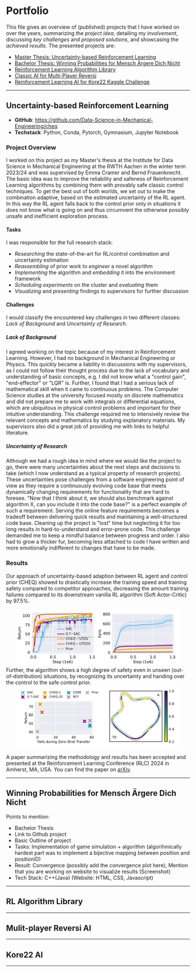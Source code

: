# Portfolio
This file gives an overview of (published) projects that I have worked on over the years, summarizing the *project idea*, detailing my *involvement*, discussing *key challenges* and *proposed solutions*, and showcasing the *achieved results*. The presented projects are:
- [Master Thesis: Uncertainty-based Reinforcement Learning](#uncertainty-based-reinforcement-learning)
- [Bachelor Thesis: Winning Probabilities for Mensch Ärgere Dich Nicht](#winning-probabilities-for-mensch-ärgere-dich-nicht)
- [Reinforcement Learning Algorithm Library](#reinforcement-learning-algorithm-library)
- [Classic AI for Multi-Player Reversi](#classic-ai-for-multi-player-reversi)
- [Reinforcement Learning AI for Kore22 Kaggle Challenge](#reinforcement-learning-ai-for-kore22-kaggle-challenge)
---
## Uncertainty-based Reinforcement Learning
- **GitHub**: https://github.com/Data-Science-in-Mechanical-Engineering/cheq
- **Techstack**: Python, Conda, Pytorch, Gymnasium, Jupyter Notebook

### Project Overview
I worked on this project as my Master's thesis at the Institute for Data Science in Mechanical Engineering at the RWTH Aachen in the winter term 2023/24 and was supervised by Emma Cramer and Bernd Frauenknecht. The basic idea was to improve the reliability and safeness of Reinforcement Learning algorithms by combining them with provably safe classic control techniques. To get the best out of both worlds, we set out to make the combination adaptive, based on the estimated uncertainty of the RL agent. In this way the RL agent falls back to the control prior only in situations it does not know what is going on and thus circumvent the otherwise possibly unsafe and inefficient exploration process.

#### Tasks
I was responsible for the full research stack:
- *Researching* the state-of-the-art for RL/control combination and uncertainty estimation 
- *Reassembling* of prior work to *engineer* a novel algorithm
- *Implementing* the algorithm and *embedding* it into the environment framework
- *Scheduling experiments* on the cluster and *evaluating* them
- *Visualizing* and *presenting* findings to supervisors for further discussion

#### Challenges
I would classify the encountered key challenges in two different classes: *Lack of Background* and *Uncertainty of Research*.

##### Lack of Background
I agreed working on the topic because of my interest in Reinforcement Learning. However, I had no background in Mechanical Engineering or Physics. This quickly became a liability in discussions with my supervisors, as I could not follow their thought process due to the lack of vocabulary and understanding of basic concepts, e.g. I did not know what a "control gain", "end-effector" or "LQR" is. Further, I found that I had a serious lack of mathematical skill when it came to continuous problems. The Computer Science studies at the university focused mostly on discrete mathematics and did not prepare me to work with integrals or differential equations, which are ubiquitous in physical control problems and important for their intuitive understanding.
This challenge required me to intensively review the relevant concepts and mathematics by studying explanatory materials. My supervisors also did a great job of providing me with links to helpful literature.

##### Uncertainty of Research
Although we had a rough idea in mind where we would like the project to go, there were many uncertainties about the next steps and decisions to take (which I now understand as a typical property of research projects). These uncertainties pose challenges from a software engineering point of view as they require a continuously evolving code base that meets dynamically changing requirements for functionality that are hard to foresee. "Now that I think about it, we should also benchmark against algorithm X, can you include it into the code base?" is a perfect example of such a requirement. Serving the online feature requirements becomes a tradeoff between delivering quick results and maintaining a well-structured code base. Cleaning up the project is "lost" time but neglecting it for too long results in hard-to-understand and error-prone code.
This challenge demanded me to keep a mindful balance between progress and order. I also had to grow a thicker fur, becoming less attached to code I have written and more emotionally indifferent to changes that have to be made.

### Results
Our approach of uncertainty-based adaption between RL agent and control prior (CHEQ) showed to drastically increase the training speed and training safety compared to competitor approaches, decreasing the amount training failures compared to its downstream vanilla RL algorithm (Soft Actor-Critic) by 97.5%.
<div style="text-align: center;">
  <img src="img/cheq-training-results.png" alt="Alt text for image" style="max-width: 450px; height: auto;"/>
</div>
Further, the algorithm shows a high degree of safety even in unseen (out-of-distribution) situations, by recognizing its uncertainty and handing over the control to the safe control prior.
<div style="text-align: center;">
  <img src="img/cheq-transfer-results.png" alt="Alt text for image" style="max-width: 450px; height: auto;"/>
</div>

A paper summarizing the methodology and results has been accepted and presented at the Reinforcement Learning Conference (RLC) 2024 in Amherst, MA, USA. You can find the paper on [arXiv](https://arxiv.org/abs/2406.19768).

---
## Winning Probabilities for Mensch Ärgere Dich Nicht

Points to mention:
- Bachelor Thesis
- Link to Github project
- Basic Outline of project
- Tasks: Implementation of game simulation + algorithm (algorihmically hardest part was to implement a bijective mapping between position and positionID)
- Result: Convergence (possibly add the convergence plot here), Mention that you are working on website to visualize results (Screenshot)
- Tech Stack: C++(Java) (Website: HTML, CSS, Javascript)
---
## RL Algorithm Library
---
## Mulit-player Reversi AI
---
## Kore22 AI
---